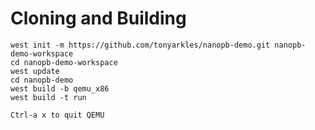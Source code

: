 
# Cloning and Building

```
west init -m https://github.com/tonyarkles/nanopb-demo.git nanopb-demo-workspace
cd nanopb-demo-workspace
west update
cd nanopb-demo
west build -b qemu_x86
west build -t run

Ctrl-a x to quit QEMU
```


